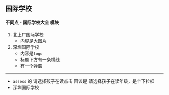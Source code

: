 ## 国际学校

#### 不同点 - 国际学校大全 模块

1. 北上广国际学校
   - 内容是大图片
2. 深圳国际学校
   - 内容是`logo`
   - 标题下方有一条横线
   - 有一个弹窗

---------

- `assess` 的 请选择孩子在读点击 因该是 请选择孩子在读年级，是个下拉框
- 深圳国际学校